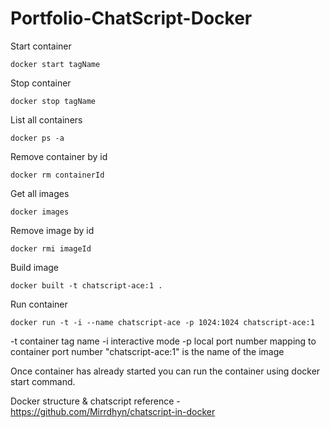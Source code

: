 # Portfolio-ChatScript-Docker

Start container 
```
docker start tagName
```
Stop container 
```
docker stop tagName
```

List all containers 
```
docker ps -a 
```

Remove container by id 
```
docker rm containerId
```

Get all images 
```
docker images
```

Remove image by id 
```
docker rmi imageId 
```

Build image 
```
docker built -t chatscript-ace:1 .
```

Run container 
```
docker run -t -i --name chatscript-ace -p 1024:1024 chatscript-ace:1
```
-t container tag name 
-i interactive mode 
-p local port number mapping to container port number 
"chatscript-ace:1" is the name of the image 

Once container has already started you can run the container using docker start command. 

Docker structure & chatscript reference - https://github.com/Mirrdhyn/chatscript-in-docker 
